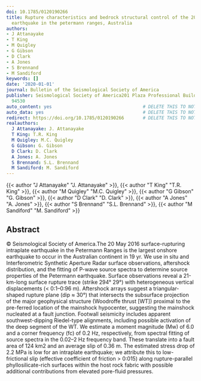 ```yaml
---
doi: 10.1785/0120190266
title: Rupture characteristics and bedrock structural control of the 2016 Mw 6.0 intraplate
  earthquake in the petermann ranges, Australia
authors:
- J Attanayake
- T King
- M Quigley
- G Gibson
- D Clark
- A Jones
- S Brennand
- M Sandiford
keywords: []
date: '2020-01-01'
journal: Bulletin of the Seismological Society of America
publisher: Seismological Society of America201 Plaza Professional BuildingEl CerritoCA
  94530
auto_content: yes                                  # DELETE THIS TO NOT AUTO GENERATE CONTENT
auto_data: yes                                     # DELETE THIS TO NOT AUTO GENERATE METADATA
redirect: https://doi.org/10.1785/0120190266       # DELETE THIS TO NOT REDIRECT
realauthors:
  J Attanayake: J. Attanayake
  T King: T.R. King
  M Quigley: M.C. Quigley
  G Gibson: G. Gibson
  D Clark: D. Clark
  A Jones: A. Jones
  S Brennand: S.L. Brennand
  M Sandiford: M. Sandiford
---
```

{{< author "J Attanayake" "J. Attanayake" >}}, {{< author "T King" "T.R. King" >}}, {{< author "M Quigley" "M.C. Quigley" >}}, {{< author "G Gibson" "G. Gibson" >}}, {{< author "D Clark" "D. Clark" >}}, {{< author "A Jones" "A. Jones" >}}, {{< author "S Brennand" "S.L. Brennand" >}}, {{< author "M Sandiford" "M. Sandiford" >}}

## Abstract
© Seismological Society of America.The 20 May 2016 surface-rupturing intraplate earthquake in the Petermann Ranges is the largest onshore earthquake to occur in the Australian continent in 19 yr. We use in situ and Interferometric Synthetic Aperture Radar surface observations, aftershock distribution, and the fitting of P-wave source spectra to determine source properties of the Petermann earthquake. Surface observations reveal a 21-km-long surface rupture trace (strike 294° 29°) with heterogeneous vertical displacements (< 0:1–0:96 m). Aftershock arrays suggest a triangular-shaped rupture plane (dip ≈ 30°) that intersects the subsurface projection of the major geophysical structure (Woodroffe thrust [WT]) proximal to the pre-ferred location of the mainshock hypocenter, suggesting the mainshock nucleated at a fault junction. Footwall seismicity includes apparent southwest-dipping Riedel-type alignments, including possible activation of the deep segment of the WT. We estimate a moment magnitude (Mw) of 6.0 and a corner frequency (fc) of 0.2 Hz, respectively, from spectral fitting of source spectra in the 0.02–2 Hz frequency band. These translate into a fault area of 124 km2 and an average slip of 0.36 m. The estimated stress drop of 2.2 MPa is low for an intraplate earthquake; we attribute this to low-frictional slip (effective coefficient of friction > 0:015) along rupture-parallel phyllosilicate-rich surfaces within the host rock fabric with possible additional contributions from elevated pore-fluid pressures.
